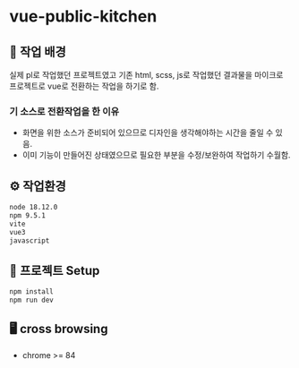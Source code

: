 # vue-public-kitchen

## 🌟 작업 배경
실제 pl로 작업했던 프로젝트였고 기존 html, scss, js로 작업했던 결과물을 마이크로 프로젝트로 vue로 전환하는 작업을 하기로 함.

### 기 소스로 전환작업을 한 이유
- 화면을 위한 소스가 준비되어 있으므로 디자인을 생각해야하는 시간을 줄일 수 있음.
- 이미 기능이 만들어진 상태였으므로 필요한 부분을 수정/보완하여 작업하기 수월함.

## ⚙️ 작업환경
```sh
node 18.12.0
npm 9.5.1
vite
vue3
javascript
```

## 🌈 프로젝트 Setup
```sh
npm install
npm run dev
```

## 🖥️ cross browsing
- chrome >= 84
